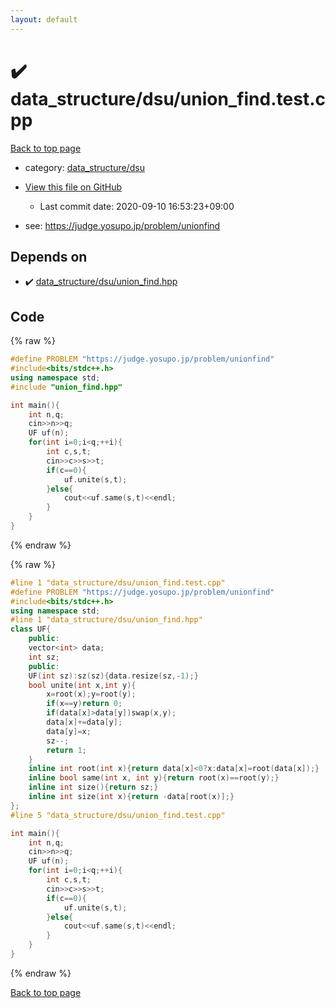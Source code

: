 ```yaml
---
layout: default
---
```


<!-- mathjax config similar to math.stackexchange -->
<script type="text/javascript" async
  src="https://cdnjs.cloudflare.com/ajax/libs/mathjax/2.7.5/MathJax.js?config=TeX-MML-AM_CHTML">
</script>
<script type="text/x-mathjax-config">
  MathJax.Hub.Config({
    TeX: { equationNumbers: { autoNumber: "AMS" }},
    tex2jax: {
      inlineMath: [ ['$','$'] ],
      processEscapes: true
    },
    "HTML-CSS": { matchFontHeight: false },
    displayAlign: "left",
    displayIndent: "2em"
  });
</script>

<script type="text/javascript" src="https://cdnjs.cloudflare.com/ajax/libs/jquery/3.4.1/jquery.min.js"></script>
<script src="https://cdn.jsdelivr.net/npm/jquery-balloon-js@1.1.2/jquery.balloon.min.js" integrity="sha256-ZEYs9VrgAeNuPvs15E39OsyOJaIkXEEt10fzxJ20+2I=" crossorigin="anonymous"></script>
<script type="text/javascript" src="../../../assets/js/copy-button.js"></script>
<link rel="stylesheet" href="../../../assets/css/copy-button.css" />


# :heavy_check_mark: data_structure/dsu/union_find.test.cpp

<a href="../../../index.html">Back to top page</a>

* category: <a href="../../../index.html#7490ac1138b0c79126fd7a453fe0bd8b">data_structure/dsu</a>
* <a href="{{ site.github.repository_url }}/blob/master/data_structure/dsu/union_find.test.cpp">View this file on GitHub</a>
    - Last commit date: 2020-09-10 16:53:23+09:00


* see: <a href="https://judge.yosupo.jp/problem/unionfind">https://judge.yosupo.jp/problem/unionfind</a>


## Depends on

* :heavy_check_mark: <a href="../../../library/data_structure/dsu/union_find.hpp.html">data_structure/dsu/union_find.hpp</a>


## Code

<a id="unbundled"></a>
{% raw %}
```cpp
#define PROBLEM "https://judge.yosupo.jp/problem/unionfind"
#include<bits/stdc++.h>
using namespace std;
#include "union_find.hpp"

int main(){
    int n,q;
    cin>>n>>q;
    UF uf(n);
    for(int i=0;i<q;++i){
        int c,s,t;
        cin>>c>>s>>t;
        if(c==0){
            uf.unite(s,t);
        }else{
            cout<<uf.same(s,t)<<endl;
        }
    }
}
```
{% endraw %}

<a id="bundled"></a>
{% raw %}
```cpp
#line 1 "data_structure/dsu/union_find.test.cpp"
#define PROBLEM "https://judge.yosupo.jp/problem/unionfind"
#include<bits/stdc++.h>
using namespace std;
#line 1 "data_structure/dsu/union_find.hpp"
class UF{
    public:
    vector<int> data;
    int sz;
	public:
    UF(int sz):sz(sz){data.resize(sz,-1);}
    bool unite(int x,int y){
        x=root(x);y=root(y);
        if(x==y)return 0;
        if(data[x]>data[y])swap(x,y);
		data[x]+=data[y];
		data[y]=x;
		sz--;
        return 1;
    }
    inline int root(int x){return data[x]<0?x:data[x]=root(data[x]);}
    inline bool same(int x, int y){return root(x)==root(y);}
    inline int size(){return sz;}
	inline int size(int x){return -data[root(x)];}
};
#line 5 "data_structure/dsu/union_find.test.cpp"

int main(){
    int n,q;
    cin>>n>>q;
    UF uf(n);
    for(int i=0;i<q;++i){
        int c,s,t;
        cin>>c>>s>>t;
        if(c==0){
            uf.unite(s,t);
        }else{
            cout<<uf.same(s,t)<<endl;
        }
    }
}

```
{% endraw %}

<a href="../../../index.html">Back to top page</a>

